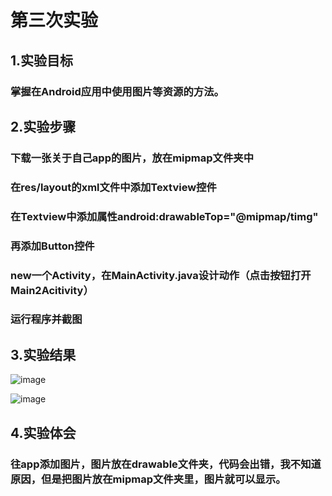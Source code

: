 # 第三次实验
## 1.实验目标
### 掌握在Android应用中使用图片等资源的方法。
## 2.实验步骤
### 下载一张关于自己app的图片，放在mipmap文件夹中
### 在res/layout的xml文件中添加Textview控件
### 在Textview中添加属性android:drawableTop="@mipmap/timg"
### 再添加Button控件
### new一个Activity，在MainActivity.java设计动作（点击按钮打开Main2Acitivity）
### 运行程序并截图
## 3.实验结果
![image](https://github.com/zaitao/android-labs-2018/blob/master/soft1614080902138/%E6%88%AA%E5%9B%BE%E4%B8%80.png)

![image](https://github.com/zaitao/android-labs-2018/blob/master/soft1614080902138/%E6%88%AA%E5%9B%BE%E4%BA%8C.png)
## 4.实验体会
### 往app添加图片，图片放在drawable文件夹，代码会出错，我不知道原因，但是把图片放在mipmap文件夹里，图片就可以显示。
